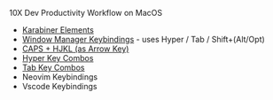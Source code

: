 10X Dev Productivity Workflow on MacOS

- [Karabiner Elements](https://github.com/codeitlikemiley/10x-dev-macosx-workflow/blob/main/Karabiner%20Elements.md)
- [Window Manager Keybindings](https://github.com/codeitlikemiley/10x-dev-macosx-workflow/blob/main/Tab%20Key%20Combos.md) - uses Hyper / Tab / Shift+(Alt/Opt)
- [CAPS  + HJKL (as Arrow Key)](https://github.com/codeitlikemiley/10x-dev-macosx-workflow/blob/main/CAPS%20%20%2B%20HJKL%20(as%20Arrow%20Key).md)
- [Hyper Key Combos](https://github.com/codeitlikemiley/10x-dev-macosx-workflow/blob/main/Hyper%20Key%20Combos.md)
- [Tab Key Combos](https://github.com/codeitlikemiley/10x-dev-macosx-workflow/blob/main/Tab%20Key%20Combos.md)
- Neovim Keybindings
- Vscode Keybindings
